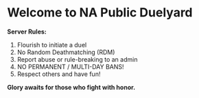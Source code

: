 # **Welcome to NA Public Duelyard**

**Server Rules:**
1. Flourish to initiate a duel
2. No Random Deathmatching (RDM)
3. Report abuse or rule-breaking to an admin
4. NO PERMANENT / MULTI-DAY BANS!
5. Respect others and have fun!

**Glory awaits for those who fight with honor.**
